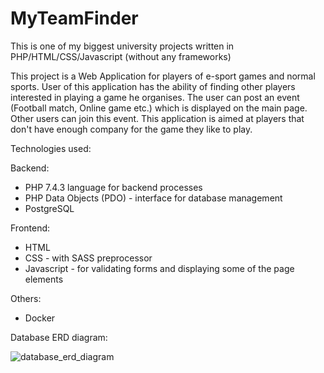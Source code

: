 # MyTeamFinder

This is one of my biggest university projects written in PHP/HTML/CSS/Javascript (without any frameworks)

This project is a Web Application for players of e-sport games and normal sports. User of this application has the ability of finding other players interested in playing a game he organises.
The user can post an event (Football match, Online game etc.) which is displayed on the main page. Other users can join this event. This application is aimed at players that don't have enough company for the game they like to play.

Technologies used:

Backend:
* PHP 7.4.3 language for backend processes
* PHP Data Objects (PDO) - interface for database management
* PostgreSQL

Frontend:
* HTML
* CSS - with SASS preprocessor
* Javascript - for validating forms and displaying some of the page elements

Others:
* Docker

Database ERD diagram:

![database_erd_diagram](https://user-images.githubusercontent.com/57110082/110210569-8b295980-7e92-11eb-94c0-b0b61c5f8d68.png)
